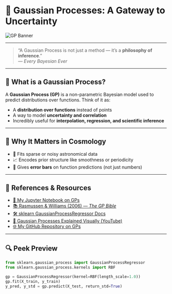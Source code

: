 # 🌌 Gaussian Processes: A Gateway to Uncertainty

![GP Banner](https://upload.wikimedia.org/wikipedia/commons/thumb/5/5e/Gaussian_process_sample_functions.svg/1200px-Gaussian_process_sample_functions.svg.png)

---

> “A Gaussian Process is not just a method — it’s a **philosophy of inference**.”  
> *— Every Bayesian Ever*

---

## 🧠 What is a Gaussian Process?

A **Gaussian Process (GP)** is a non-parametric Bayesian model used to predict distributions over functions. Think of it as:

- A **distribution over functions** instead of points
- A way to model **uncertainty and correlation**
- Incredibly useful for **interpolation, regression, and scientific inference**

---

## 📌 Why It Matters in Cosmology

- 🌌 Fits sparse or noisy astronomical data  
- 📈 Encodes prior structure like smoothness or periodicity  
- 🔮 Gives **error bars** on function predictions (not just numbers)

---

## 🔗 References & Resources

- [📘 My Jupyter Notebook on GPs](notebooks/gaussian-processes.ipynb)
- [📚 Rasmussen & Williams (2006) — *The GP Bible*](http://www.gaussianprocess.org/gpml/)
- [🛠️ sklearn GaussianProcessRegressor Docs](https://scikit-learn.org/stable/modules/gaussian_process.html)
- [🎥 Gaussian Processes Explained Visually (YouTube)](https://www.youtube.com/watch?v=4vGiHC35j9s)
- [🌐 My GitHub Repository on GPs](https://github.com/Nil-b0/gaussian-process-site)

---

## 🔍 Peek Preview

```python
from sklearn.gaussian_process import GaussianProcessRegressor
from sklearn.gaussian_process.kernels import RBF

gp = GaussianProcessRegressor(kernel=RBF(length_scale=1.0))
gp.fit(X_train, y_train)
y_pred, y_std = gp.predict(X_test, return_std=True)
